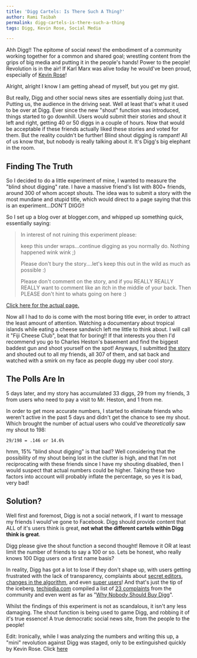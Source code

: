 ```yaml
---
title: 'Digg Cartels: Is There Such A Thing?'
author: Rami Taibah
permalink: digg-cartels-is-there-such-a-thing
tags: Digg, Kevin Rose, Social Media

---
```

Ahh Digg!! The epitome of social news! the embodiment of a community working together for a common and shared goal; wrestling content from the grips of big media and putting it in the people's hands! Power to the people! Revolution is in the air! If Karl Marx was alive today he would've been proud, especially of [Kevin Rose](http://digg.com/users/kevinrose)!

Alright, alright I know I am getting ahead of myself, but you get my gist.

But really, Digg and other social news sites are essentially doing just that. Putting us, the audience in the driving seat. Well at least that's what it used to be over at Digg. Ever since the new "shout" function was introduced, things started to go downhill. Users would submit their stories and shout it left and right, getting 40 or 50 diggs in a couple of hours. Now that would be acceptable if these friends actually liked these stories and voted for them. But the reality couldn't be further! Blind shout digging is rampant! All of us know that, but nobody is really talking about it. It's Digg's big elephant in the room.

Finding The Truth
-----------------

So I decided to do a little experiment of mine, I wanted to measure the "blind shout digging" rate. I have a massive friend's list with 800+ friends, around 300 of whom accept shouts. The idea was to submit a story with the most mundane and stupid title, which would direct to a page saying that this is an experiment...DON'T DIGG!!

So I set up a blog over at blogger.com, and whipped up something quick, essentially saying:

> In interest of not ruining this experiment please:
> 
> keep this under wraps...continue digging as you normally do. Nothing happened wink wink ;)
>
> Please don't bury the story....let's keep this out in the wild as much as possible :)
>
> Please don't comment on the story, and if you REALLY REALLY REALLY want to comment like an itch in the middle of your back. Then PLEASE don't hint to whats going on here :)

[Click here for the actual page.](http://fijicheeseclub.blogspot.com/ "Click here for the actual page.")

Now all I had to do is come with the most boring title ever, in order to attract the least amount of attention. Watching a documentary about tropical islands while eating a cheese sandwich left me little to think about. I will call it "Fiji Cheese Club", beat that for boring!! If that interests you then I'd recommend you go to Charles Heston's basement and find the biggest baddest gun and shoot yourself on the spot!
Anyways, I submitted [the story](http://www.digg.com/travel_places/Fiji_Cheese_Club/who "the story") and shouted out to all my friends, all 307 of them, and sat back and watched with a smirk on my face as people dugg my uber cool story.

The Polls Are In
----------------

5 days later, and my story has accumulated 33 diggs, 29 from my friends, 3 from users who need to pay a visit to Mr. Heston, and 1 from me.

In order to get more accurate numbers, I started to eliminate friends who weren't active in the past 5 days and didn't get the chance to see my shout. Which brought the number of actual users who could've *theoretically* saw my shout to 198:

    29/198 = .146 or 14.6%

hmm, 15% "blind shout digging" is that bad? Well considering that the possibility of my shout being lost in the clutter is high, and that I'm not reciprocating with these friends since I have my shouting disabled, then I would suspect that actual numbers could be higher. Taking these two factors into account will probably inflate the percentage, so yes it is bad, very bad!

Solution?
---------

Well first and foremost, Digg is not a social network, if I want to message my friends I would've gone to Facebook. Digg should provide content that ALL of it's users think is great, **not what the different cartels within Digg think is great**.

Digg please give the shout function a second thought! Remove it OR at least limit the number of friends to say a 100 or so. Lets be honest, who really knows 100 Digg users on a first name basis?

In reality, Digg has got a lot to lose if they don't shape up, with users getting frustrated with the lack of transparency, complaints about [secret editors](http://valleywag.com/346263/diggs-secret-editors "secret editors"), [changes in the algorithm](http://babblin5.com/2008/01/23/two-diggs-one-cup/ "changes in the algorithm"), and even [super users](http://www.techcrunch.com/2008/01/17/digg-has-super-users-or-hates-ron-paul/ "super users")! And that's just the tip of the iceberg, [techipdia.com](http://www.techipedia.com/ "techipdia.com") compiled a list of [23 complaints](http://www.techipedia.com/2007/new-digg-community-reaction/ "23 complaints") from the community and even went as far as "[Why Nobody Should Buy Digg](http://www.techipedia.com/2007/dont-buy-digg/ "Why Nobody Should Buy Digg")".

Whilst the findings of this experiment is not as scandalous, it isn't any less damaging. The shout function is being used to game Digg, and robbing it of it's true essence! A true democratic social news site, from the people to the people!

Edit: Ironically, while I was analyzing the numbers and writing this up, a "mini" revolution against Digg was staged, only to be extinguished quickly by Kevin Rose. Click [here]({filename}/blog/digg-the-lulled-revolution/)

